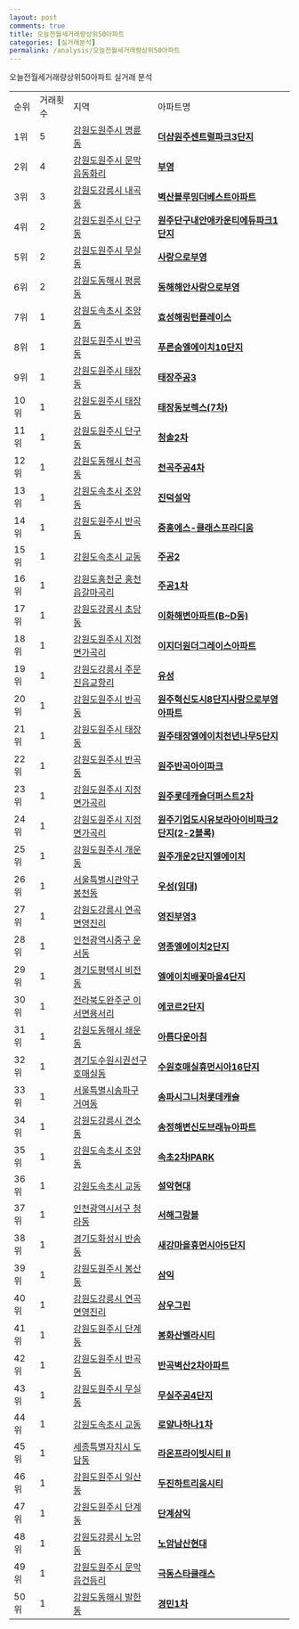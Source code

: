 ```yaml
---
layout: post
comments: true
title: 오늘전월세거래량상위50아파트
categories: [실거래분석]
permalink: /analysis/오늘전월세거래량상위50아파트
---
```


오늘전월세거래량상위50아파트 실거래 분석

<table>
  <tr>
    <td>순위</td>
    <td>거래횟수</td>
    <td>지역</td>
    <td>아파트명</td>
  </tr>

  <tr>
    <td>1위</td>
    <td>5</td>
    <td><a href="/apt/강원도원주시명륜동">강원도원주시 명륜동</a></td>
    <td colspan="4" style="font-weight: bold;"><a href="/apt/강원도원주시명륜동더샵원주센트럴파크3단지">더샵원주센트럴파크3단지</a></td>
  </tr>

  <tr>
    <td>2위</td>
    <td>4</td>
    <td><a href="/apt/강원도원주시문막읍동화리">강원도원주시 문막읍동화리</a></td>
    <td colspan="4" style="font-weight: bold;"><a href="/apt/강원도원주시문막읍동화리부영">부영</a></td>
  </tr>

  <tr>
    <td>3위</td>
    <td>3</td>
    <td><a href="/apt/강원도강릉시내곡동">강원도강릉시 내곡동</a></td>
    <td colspan="4" style="font-weight: bold;"><a href="/apt/강원도강릉시내곡동벽산블루밍더베스트아파트">벽산블루밍더베스트아파트</a></td>
  </tr>

  <tr>
    <td>4위</td>
    <td>2</td>
    <td><a href="/apt/강원도원주시단구동">강원도원주시 단구동</a></td>
    <td colspan="4" style="font-weight: bold;"><a href="/apt/강원도원주시단구동원주단구내안애카운티에듀파크1단지">원주단구내안애카운티에듀파크1단지</a></td>
  </tr>

  <tr>
    <td>5위</td>
    <td>2</td>
    <td><a href="/apt/강원도원주시무실동">강원도원주시 무실동</a></td>
    <td colspan="4" style="font-weight: bold;"><a href="/apt/강원도원주시무실동사랑으로부영">사랑으로부영</a></td>
  </tr>

  <tr>
    <td>6위</td>
    <td>2</td>
    <td><a href="/apt/강원도동해시평릉동">강원도동해시 평릉동</a></td>
    <td colspan="4" style="font-weight: bold;"><a href="/apt/강원도동해시평릉동동해해안사랑으로부영">동해해안사랑으로부영</a></td>
  </tr>

  <tr>
    <td>7위</td>
    <td>1</td>
    <td><a href="/apt/강원도속초시조양동">강원도속초시 조양동</a></td>
    <td colspan="4" style="font-weight: bold;"><a href="/apt/강원도속초시조양동효성해링턴플레이스">효성해링턴플레이스</a></td>
  </tr>

  <tr>
    <td>8위</td>
    <td>1</td>
    <td><a href="/apt/강원도원주시반곡동">강원도원주시 반곡동</a></td>
    <td colspan="4" style="font-weight: bold;"><a href="/apt/강원도원주시반곡동푸른숨엘에이치10단지">푸른숨엘에이치10단지</a></td>
  </tr>

  <tr>
    <td>9위</td>
    <td>1</td>
    <td><a href="/apt/강원도원주시태장동">강원도원주시 태장동</a></td>
    <td colspan="4" style="font-weight: bold;"><a href="/apt/강원도원주시태장동태장주공3">태장주공3</a></td>
  </tr>

  <tr>
    <td>10위</td>
    <td>1</td>
    <td><a href="/apt/강원도원주시태장동">강원도원주시 태장동</a></td>
    <td colspan="4" style="font-weight: bold;"><a href="/apt/강원도원주시태장동태장동보렉스(7차)">태장동보렉스(7차)</a></td>
  </tr>

  <tr>
    <td>11위</td>
    <td>1</td>
    <td><a href="/apt/강원도원주시단구동">강원도원주시 단구동</a></td>
    <td colspan="4" style="font-weight: bold;"><a href="/apt/강원도원주시단구동청솔2차">청솔2차</a></td>
  </tr>

  <tr>
    <td>12위</td>
    <td>1</td>
    <td><a href="/apt/강원도동해시천곡동">강원도동해시 천곡동</a></td>
    <td colspan="4" style="font-weight: bold;"><a href="/apt/강원도동해시천곡동천곡주공4차">천곡주공4차</a></td>
  </tr>

  <tr>
    <td>13위</td>
    <td>1</td>
    <td><a href="/apt/강원도속초시조양동">강원도속초시 조양동</a></td>
    <td colspan="4" style="font-weight: bold;"><a href="/apt/강원도속초시조양동진덕설악">진덕설악</a></td>
  </tr>

  <tr>
    <td>14위</td>
    <td>1</td>
    <td><a href="/apt/강원도원주시반곡동">강원도원주시 반곡동</a></td>
    <td colspan="4" style="font-weight: bold;"><a href="/apt/강원도원주시반곡동중흥에스-클래스프라디움">중흥에스-클래스프라디움</a></td>
  </tr>

  <tr>
    <td>15위</td>
    <td>1</td>
    <td><a href="/apt/강원도속초시교동">강원도속초시 교동</a></td>
    <td colspan="4" style="font-weight: bold;"><a href="/apt/강원도속초시교동주공2">주공2</a></td>
  </tr>

  <tr>
    <td>16위</td>
    <td>1</td>
    <td><a href="/apt/강원도홍천군홍천읍갈마곡리">강원도홍천군 홍천읍갈마곡리</a></td>
    <td colspan="4" style="font-weight: bold;"><a href="/apt/강원도홍천군홍천읍갈마곡리주공1차">주공1차</a></td>
  </tr>

  <tr>
    <td>17위</td>
    <td>1</td>
    <td><a href="/apt/강원도강릉시초당동">강원도강릉시 초당동</a></td>
    <td colspan="4" style="font-weight: bold;"><a href="/apt/강원도강릉시초당동이화해변아파트(B~D동)">이화해변아파트(B~D동)</a></td>
  </tr>

  <tr>
    <td>18위</td>
    <td>1</td>
    <td><a href="/apt/강원도원주시지정면가곡리">강원도원주시 지정면가곡리</a></td>
    <td colspan="4" style="font-weight: bold;"><a href="/apt/강원도원주시지정면가곡리이지더원더그레이스아파트">이지더원더그레이스아파트</a></td>
  </tr>

  <tr>
    <td>19위</td>
    <td>1</td>
    <td><a href="/apt/강원도강릉시주문진읍교항리">강원도강릉시 주문진읍교항리</a></td>
    <td colspan="4" style="font-weight: bold;"><a href="/apt/강원도강릉시주문진읍교항리유성">유성</a></td>
  </tr>

  <tr>
    <td>20위</td>
    <td>1</td>
    <td><a href="/apt/강원도원주시반곡동">강원도원주시 반곡동</a></td>
    <td colspan="4" style="font-weight: bold;"><a href="/apt/강원도원주시반곡동원주혁신도시8단지사랑으로부영아파트">원주혁신도시8단지사랑으로부영아파트</a></td>
  </tr>

  <tr>
    <td>21위</td>
    <td>1</td>
    <td><a href="/apt/강원도원주시태장동">강원도원주시 태장동</a></td>
    <td colspan="4" style="font-weight: bold;"><a href="/apt/강원도원주시태장동원주태장엘에이치천년나무5단지">원주태장엘에이치천년나무5단지</a></td>
  </tr>

  <tr>
    <td>22위</td>
    <td>1</td>
    <td><a href="/apt/강원도원주시반곡동">강원도원주시 반곡동</a></td>
    <td colspan="4" style="font-weight: bold;"><a href="/apt/강원도원주시반곡동원주반곡아이파크">원주반곡아이파크</a></td>
  </tr>

  <tr>
    <td>23위</td>
    <td>1</td>
    <td><a href="/apt/강원도원주시지정면가곡리">강원도원주시 지정면가곡리</a></td>
    <td colspan="4" style="font-weight: bold;"><a href="/apt/강원도원주시지정면가곡리원주롯데캐슬더퍼스트2차">원주롯데캐슬더퍼스트2차</a></td>
  </tr>

  <tr>
    <td>24위</td>
    <td>1</td>
    <td><a href="/apt/강원도원주시지정면가곡리">강원도원주시 지정면가곡리</a></td>
    <td colspan="4" style="font-weight: bold;"><a href="/apt/강원도원주시지정면가곡리원주기업도시유보라아이비파크2단지(2-2블록)">원주기업도시유보라아이비파크2단지(2-2블록)</a></td>
  </tr>

  <tr>
    <td>25위</td>
    <td>1</td>
    <td><a href="/apt/강원도원주시개운동">강원도원주시 개운동</a></td>
    <td colspan="4" style="font-weight: bold;"><a href="/apt/강원도원주시개운동원주개운2단지엘에이치">원주개운2단지엘에이치</a></td>
  </tr>

  <tr>
    <td>26위</td>
    <td>1</td>
    <td><a href="/apt/서울특별시관악구봉천동">서울특별시관악구 봉천동</a></td>
    <td colspan="4" style="font-weight: bold;"><a href="/apt/서울특별시관악구봉천동우성(임대)">우성(임대)</a></td>
  </tr>

  <tr>
    <td>27위</td>
    <td>1</td>
    <td><a href="/apt/강원도강릉시연곡면영진리">강원도강릉시 연곡면영진리</a></td>
    <td colspan="4" style="font-weight: bold;"><a href="/apt/강원도강릉시연곡면영진리영진부영3">영진부영3</a></td>
  </tr>

  <tr>
    <td>28위</td>
    <td>1</td>
    <td><a href="/apt/인천광역시중구운서동">인천광역시중구 운서동</a></td>
    <td colspan="4" style="font-weight: bold;"><a href="/apt/인천광역시중구운서동영종엘에이치2단지">영종엘에이치2단지</a></td>
  </tr>

  <tr>
    <td>29위</td>
    <td>1</td>
    <td><a href="/apt/경기도평택시비전동">경기도평택시 비전동</a></td>
    <td colspan="4" style="font-weight: bold;"><a href="/apt/경기도평택시비전동엘에이치배꽃마을4단지">엘에이치배꽃마을4단지</a></td>
  </tr>

  <tr>
    <td>30위</td>
    <td>1</td>
    <td><a href="/apt/전라북도완주군이서면용서리">전라북도완주군 이서면용서리</a></td>
    <td colspan="4" style="font-weight: bold;"><a href="/apt/전라북도완주군이서면용서리에코르2단지">에코르2단지</a></td>
  </tr>

  <tr>
    <td>31위</td>
    <td>1</td>
    <td><a href="/apt/강원도동해시쇄운동">강원도동해시 쇄운동</a></td>
    <td colspan="4" style="font-weight: bold;"><a href="/apt/강원도동해시쇄운동아름다운아침">아름다운아침</a></td>
  </tr>

  <tr>
    <td>32위</td>
    <td>1</td>
    <td><a href="/apt/경기도수원시권선구호매실동">경기도수원시권선구 호매실동</a></td>
    <td colspan="4" style="font-weight: bold;"><a href="/apt/경기도수원시권선구호매실동수원호매실휴먼시아16단지">수원호매실휴먼시아16단지</a></td>
  </tr>

  <tr>
    <td>33위</td>
    <td>1</td>
    <td><a href="/apt/서울특별시송파구거여동">서울특별시송파구 거여동</a></td>
    <td colspan="4" style="font-weight: bold;"><a href="/apt/서울특별시송파구거여동송파시그니처롯데캐슬">송파시그니처롯데캐슬</a></td>
  </tr>

  <tr>
    <td>34위</td>
    <td>1</td>
    <td><a href="/apt/강원도강릉시견소동">강원도강릉시 견소동</a></td>
    <td colspan="4" style="font-weight: bold;"><a href="/apt/강원도강릉시견소동송정해변신도브래뉴아파트">송정해변신도브래뉴아파트</a></td>
  </tr>

  <tr>
    <td>35위</td>
    <td>1</td>
    <td><a href="/apt/강원도속초시조양동">강원도속초시 조양동</a></td>
    <td colspan="4" style="font-weight: bold;"><a href="/apt/강원도속초시조양동속초2차IPARK">속초2차IPARK</a></td>
  </tr>

  <tr>
    <td>36위</td>
    <td>1</td>
    <td><a href="/apt/강원도속초시교동">강원도속초시 교동</a></td>
    <td colspan="4" style="font-weight: bold;"><a href="/apt/강원도속초시교동설악현대">설악현대</a></td>
  </tr>

  <tr>
    <td>37위</td>
    <td>1</td>
    <td><a href="/apt/인천광역시서구청라동">인천광역시서구 청라동</a></td>
    <td colspan="4" style="font-weight: bold;"><a href="/apt/인천광역시서구청라동서해그랑블">서해그랑블</a></td>
  </tr>

  <tr>
    <td>38위</td>
    <td>1</td>
    <td><a href="/apt/경기도화성시반송동">경기도화성시 반송동</a></td>
    <td colspan="4" style="font-weight: bold;"><a href="/apt/경기도화성시반송동새강마을휴먼시아5단지">새강마을휴먼시아5단지</a></td>
  </tr>

  <tr>
    <td>39위</td>
    <td>1</td>
    <td><a href="/apt/강원도원주시봉산동">강원도원주시 봉산동</a></td>
    <td colspan="4" style="font-weight: bold;"><a href="/apt/강원도원주시봉산동삼익">삼익</a></td>
  </tr>

  <tr>
    <td>40위</td>
    <td>1</td>
    <td><a href="/apt/강원도강릉시연곡면영진리">강원도강릉시 연곡면영진리</a></td>
    <td colspan="4" style="font-weight: bold;"><a href="/apt/강원도강릉시연곡면영진리삼우그린">삼우그린</a></td>
  </tr>

  <tr>
    <td>41위</td>
    <td>1</td>
    <td><a href="/apt/강원도원주시단계동">강원도원주시 단계동</a></td>
    <td colspan="4" style="font-weight: bold;"><a href="/apt/강원도원주시단계동봉화산벨라시티">봉화산벨라시티</a></td>
  </tr>

  <tr>
    <td>42위</td>
    <td>1</td>
    <td><a href="/apt/강원도원주시반곡동">강원도원주시 반곡동</a></td>
    <td colspan="4" style="font-weight: bold;"><a href="/apt/강원도원주시반곡동반곡벽산2차아파트">반곡벽산2차아파트</a></td>
  </tr>

  <tr>
    <td>43위</td>
    <td>1</td>
    <td><a href="/apt/강원도원주시무실동">강원도원주시 무실동</a></td>
    <td colspan="4" style="font-weight: bold;"><a href="/apt/강원도원주시무실동무실주공4단지">무실주공4단지</a></td>
  </tr>

  <tr>
    <td>44위</td>
    <td>1</td>
    <td><a href="/apt/강원도속초시교동">강원도속초시 교동</a></td>
    <td colspan="4" style="font-weight: bold;"><a href="/apt/강원도속초시교동로얄나하나1차">로얄나하나1차</a></td>
  </tr>

  <tr>
    <td>45위</td>
    <td>1</td>
    <td><a href="/apt/세종특별자치시도담동">세종특별자치시 도담동</a></td>
    <td colspan="4" style="font-weight: bold;"><a href="/apt/세종특별자치시도담동라온프라이빗시티Ⅱ">라온프라이빗시티 Ⅱ</a></td>
  </tr>

  <tr>
    <td>46위</td>
    <td>1</td>
    <td><a href="/apt/강원도원주시일산동">강원도원주시 일산동</a></td>
    <td colspan="4" style="font-weight: bold;"><a href="/apt/강원도원주시일산동두진하트리움시티">두진하트리움시티</a></td>
  </tr>

  <tr>
    <td>47위</td>
    <td>1</td>
    <td><a href="/apt/강원도원주시단계동">강원도원주시 단계동</a></td>
    <td colspan="4" style="font-weight: bold;"><a href="/apt/강원도원주시단계동단계삼익">단계삼익</a></td>
  </tr>

  <tr>
    <td>48위</td>
    <td>1</td>
    <td><a href="/apt/강원도강릉시노암동">강원도강릉시 노암동</a></td>
    <td colspan="4" style="font-weight: bold;"><a href="/apt/강원도강릉시노암동노암남산현대">노암남산현대</a></td>
  </tr>

  <tr>
    <td>49위</td>
    <td>1</td>
    <td><a href="/apt/강원도원주시문막읍건등리">강원도원주시 문막읍건등리</a></td>
    <td colspan="4" style="font-weight: bold;"><a href="/apt/강원도원주시문막읍건등리극동스타클래스">극동스타클래스</a></td>
  </tr>

  <tr>
    <td>50위</td>
    <td>1</td>
    <td><a href="/apt/강원도동해시발한동">강원도동해시 발한동</a></td>
    <td colspan="4" style="font-weight: bold;"><a href="/apt/강원도동해시발한동경민1차">경민1차</a></td>
  </tr>

</table>
